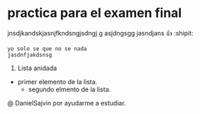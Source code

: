 # practica para el examen final
jnsdjkandskjasnjfkndsngjsdngj g asjdngsgg jasndjans :+1: :shipit:
```
yo solo se que no se nada
jasdnfjakdsnsg
```

1. Lista anidada
- primer elemento de la lista.
     - segundo elmento de la lista.


@ DanielSajvin por ayudarme a estudiar.